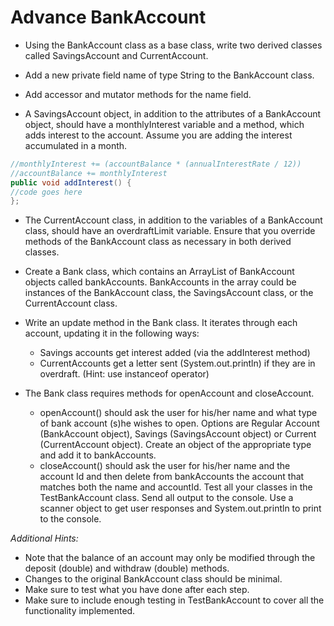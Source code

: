 
# Advance BankAccount

- Using the BankAccount class as a base class, write two derived classes called SavingsAccount and CurrentAccount.

- Add a new private field name of type String to the BankAccount class. 

- Add accessor and mutator methods for the name field.

- A SavingsAccount object, in addition to the attributes of a BankAccount object, should have a monthlyInterest variable and a method, which adds interest to the account. Assume you are adding the interest accumulated in a month.

```java
//monthlyInterest += (accountBalance * (annualInterestRate / 12))
//accountBalance += monthlyInterest
public void addInterest() {  
//code goes here
};
```

- The CurrentAccount class, in addition to the variables of a BankAccount class, should have an overdraftLimit variable. Ensure that you override methods of the BankAccount class as necessary in both derived classes.

- Create a Bank class, which contains an ArrayList of BankAccount objects called bankAccounts. BankAccounts in the array could be instances of the BankAccount class, the SavingsAccount class, or the CurrentAccount class.

- Write an update method in the Bank class. It iterates through each account, updating it in the following ways: 
    -  Savings accounts get interest added (via the addInterest method)
    - CurrentAccounts get a letter sent (System.out.println) if they are in overdraft. (Hint: use instanceof operator)

- The Bank class requires methods for openAccount and closeAccount.
    - openAccount() should ask the user for his/her name and what type of bank account (s)he wishes to open. Options are Regular Account (BankAccount object), Savings (SavingsAccount object) or Current (CurrentAccount object). Create an object of the appropriate type and add it to bankAccounts.
    - closeAccount() should ask the user for his/her name and the account Id and then delete from bankAccounts the account that matches both the name and accountId.
Test all your classes in the TestBankAccount class. Send all output to the console. Use a scanner object to get user responses and System.out.println to print to the console.

*Additional Hints:*

- Note that the balance of an account may only be modified through the deposit (double) and withdraw (double) methods.
- Changes to the original BankAccount class should be minimal.
- Make sure to test what you have done after each step.
- Make sure to include enough testing in TestBankAccount to cover all the functionality implemented.
 
